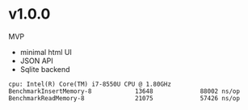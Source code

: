 
# v1.0.0

MVP
- minimal html UI
- JSON API
- Sqlite backend

```
cpu: Intel(R) Core(TM) i7-8550U CPU @ 1.80GHz
BenchmarkInsertMemory-8            13648             88002 ns/op
BenchmarkReadMemory-8              21075             57426 ns/op
```

